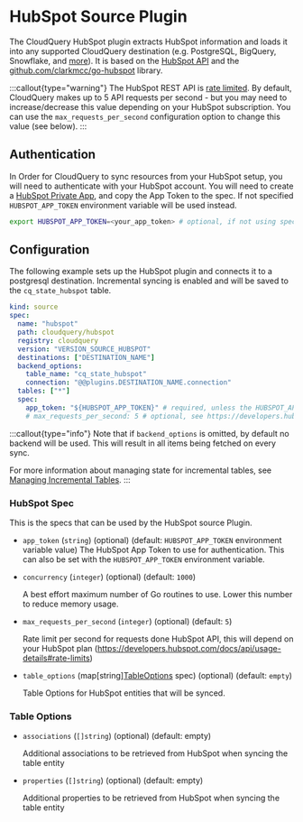 # HubSpot Source Plugin

The CloudQuery HubSpot plugin extracts HubSpot information and loads it into any supported CloudQuery destination (e.g. PostgreSQL, BigQuery, Snowflake, and [more](/docs/plugins/destinations/overview)). It is based on the [HubSpot API](https://developers.hubspot.com/docs/api/overview) and the [github.com/clarkmcc/go-hubspot](https://github.com/clarkmcc/go-hubspot) library.

:::callout{type="warning"}
The HubSpot REST API is [rate limited](https://developers.hubspot.com/docs/api/usage-details#rate-limits).
By default, CloudQuery makes up to 5 API requests per second - but you may need to increase/decrease this value depending on your HubSpot subscription.
You can use the `max_requests_per_second` configuration option to change this value (see below).
:::

## Authentication

In Order for CloudQuery to sync resources from your HubSpot setup, you will need to authenticate with your HubSpot account. You will need to create a [HubSpot Private App](https://developers.hubspot.com/docs/api/private-apps), and copy the App Token to the spec.
If not specified `HUBSPOT_APP_TOKEN` environment variable will be used instead.

```bash copy
export HUBSPOT_APP_TOKEN=<your_app_token> # optional, if not using spec configuration
```

## Configuration

The following example sets up the HubSpot plugin and connects it to a postgresql destination. Incremental syncing is enabled and will be saved to the `cq_state_hubspot` table.

```yaml copy
kind: source
spec:
  name: "hubspot"
  path: cloudquery/hubspot
  registry: cloudquery
  version: "VERSION_SOURCE_HUBSPOT"
  destinations: ["DESTINATION_NAME"]
  backend_options:
    table_name: "cq_state_hubspot"
    connection: "@@plugins.DESTINATION_NAME.connection"
  tables: ["*"]
  spec:
    app_token: "${HUBSPOT_APP_TOKEN}" # required, unless the HUBSPOT_APP_TOKEN environment variable is set
    # max_requests_per_second: 5 # optional, see https://developers.hubspot.com/docs/api/usage-details#rate-limits
```

:::callout{type="info"}
Note that if `backend_options` is omitted, by default no backend will be used.
This will result in all items being fetched on every sync.

For more information about managing state for incremental tables, see [Managing Incremental Tables](https://cloudquery.io/docs/advanced-topics/managing-incremental-tables).
:::

### HubSpot Spec

This is the specs that can be used by the HubSpot source Plugin.

- `app_token` (`string`)  (optional) (default: `HUBSPOT_APP_TOKEN` environment variable value)
  The HubSpot App Token to use for authentication. This can also be set with the `HUBSPOT_APP_TOKEN` environment variable. 

- `concurrency` (`integer`) (optional) (default: `1000`)

  A best effort maximum number of Go routines to use. Lower this number to reduce memory usage.

- `max_requests_per_second` (`integer`) (optional) (default: `5`)

  Rate limit per second for requests done HubSpot API, this will depend on your HubSpot plan (https://developers.hubspot.com/docs/api/usage-details#rate-limits)

- `table_options` (map[string][TableOptions](#table-options) spec) (optional) (default: `empty`)

  Table Options for HubSpot entities that will be synced.

### Table Options

- `associations` (`[]string`) (optional) (default: empty)

  Additional associations to be retrieved from HubSpot when syncing the table entity

- `properties` (`[]string`) (optional) (default: empty)

  Additional properties to be retrieved from HubSpot when syncing the table entity
